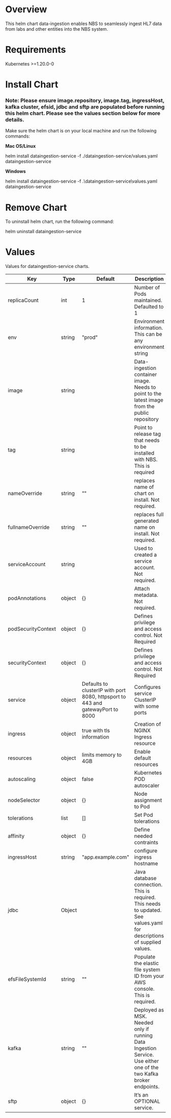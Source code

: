 # Overview
This helm chart data-ingestion enables NBS to seamlessly ingest HL7 data from labs and other entities into the NBS system.

# Requirements
Kubernetes >=1.20.0-0


# Install Chart
### Note: Please ensure image.repository, image.tag, ingressHost, kafka cluster, efsid, jdbc and sftp are populated before running this helm chart.  Please see the values section below for more details.  

Make sure the helm chart is on your local machine and run the following commands:

**Mac OS/Linux**

helm install dataingestion-service -f ./dataingestion-service/values.yaml dataingestion-service

**Windows**

helm install dataingestion-service -f .\dataingestion-service\values.yaml dataingestion-service

# Remove Chart
To uninstall helm chart, run the following command:

helm uninstall dataingestion-service

# Values
Values for dataingestion-service charts.

| Key | Type | Default | Description | Required |
| -------------- | -------------- | -------------- | -------------- | -------------- |
| replicaCount        | int    | 1                                                                              | Number of Pods maintained. Defaulted to 1                                                                                          | N            |
| env                 | string | "prod"                                                                         | Environment information. This can be any environment string                                                                        | N            |
| image               | string |                                                                                | Data-ingestion container image. Needs to point to the latest image from the public repository                               | N            |
| tag                 | string |                                                                                | Point to release tag that needs to be installed with NBS. This is required                                                         | N            |
| nameOverride        | string | ""                                                                             | replaces name of chart on install. Not required.                                                                                   | N            |
| fullnameOverride    | string | ""                                                                             | replaces full generated name on install. Not required.                                                                             | N            |
| serviceAccount      | string |                                                                                | Used to created a service account. Not required.                                                                                   | N            |
| podAnnotations      | object | {}                                                                             | Attach metadata. Not required.                                                                                                     | N            |
| podSecurityContext  | object | {}                                                                             | Defines privilege and access control. Not Required                                                                                 | N            |
| securityContext     | object | {}                                                                             | Defines privilege and access control. Not Required                                                                                 | N            |
| service             | object | Defaults to clusterIP with port 8080, httpsport to 443 and gatewayPort to 8000 | Configures service ClusterIP with some ports                                                                                       | N            |
| ingress             | object | true with tls information                                                      | Creation of NGINX Ingress resource                                                                                                 | Y            |
| resources           | object | limits memory to 4GB                                                           | Enable default resources                                                                                                           | N            |
| autoscaling         | object | false                                                                          | Kubernetes POD autoscaler                                                                                                          | N            |
| nodeSelector        | object | {}                                                                             | Node assignment to Pod                                                                                                             | N            |
| tolerations         | list   | []                                                                             | Set Pod tolerations                                                                                                                | N            |
| affinity            | object | {}                                                                             | Define needed contraints                                                                                                           | N            |
| ingressHost         | string | "app.example.com"                                                              | configure ingress hostname                                                                                                         | Y            |
| jdbc                | Object |                                                                                | Java database connection. This is required. This needs to updated. See values.yaml for descriptions of supplied values.            | Y            |
| efsFileSystemId     | string | ""                                                                             | Populate the elastic file system ID from your AWS console. This is required.                                                       | Y            |
| kafka               | string | ""                                                                             | Deployed as MSK. Needed only if running Data Ingestion Service. Use either one of the two Kafka broker endpoints.                 | Y            |
| sftp                | object | {}                                                                             | It’s an OPTIONAL service.                                                                                                          | Y            |
